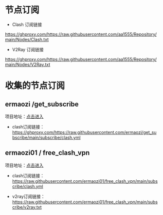 # 节点订阅

- Clash 订阅链接

https://ghproxy.com/https://raw.githubusercontent.com/aa1555/Repository/main/Nodes/Clash.txt

- V2Ray 订阅链接

https://ghproxy.com/https://raw.githubusercontent.com/aa1555/Repository/main/Nodes/V2Ray.txt


# 收集的节点订阅

## ermaozi /get_subscribe

项目地址：[点击进入](https://github.com/ermaozi/get_subscribe) 

- clash订阅链接：https://ghproxy.com/https://raw.githubusercontent.com/ermaozi/get_subscribe/main/subscribe/clash.yml

## ermaozi01 / free_clash_vpn

项目地址：[点击进入](https://github.com/ermaozi01/free_clash_vpn) 

- clash订阅链接：https://raw.githubusercontent.com/ermaozi01/free_clash_vpn/main/subscribe/clash.yml

- v2ray订阅链接：https://raw.githubusercontent.com/ermaozi01/free_clash_vpn/main/subscribe/v2ray.txt


